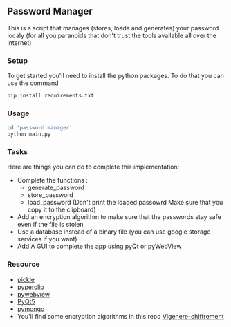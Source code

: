 ## Password Manager 
This is a script that manages (stores, loads and generates) your password localy (for all you paranoids that don't trust the tools available
all over the internet)

### Setup 
To get started you'll need to install the python packages.
To do that you can use the command 
```bash 
pip install requirements.txt
```

### Usage 
``` bash
cd 'password manager'
python main.py
```

### Tasks
Here are things you can do to complete this implementation:
* Complete the functions :
	* generate_password
	* store_password
	* load_password (Don't print the loaded passowrd Make sure that you copy it to the clipboard)
* Add an encryption algorithm to make sure that the passwords stay safe even if the file is stolen
* Use a database instead of a binary file (you can use google storage services if you want)
* Add A GUI to complete the app using pyQt or pyWebView

### Resource
* [pickle](https://docs.python.org/3/library/pickle.html)
* [pyperclip](https://pypi.org/project/pyperclip/)
* [pywebview](https://pypi.org/project/pywebview/)
* [PyQt5](https://pypi.org/project/PyQt5/)
* [pymongo](https://pypi.org/project/pymongo/)
* You'll find some encryption algorithms in this repo [Vigenere-chiffrement](https://github.com/openmindsclub/H4ckT0b3rF3st-2k20/tree/main/projects/vault-of-scripts/Vigenere-chiffrement
)

